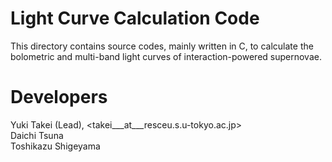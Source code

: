 # Light Curve Calculation Code
This directory contains source codes, mainly written in C, to calculate the bolometric and multi-band light curves of interaction-powered supernovae.

# Developers
Yuki Takei (Lead), <takei___at___resceu.s.u-tokyo.ac.jp> \
Daichi Tsuna \
Toshikazu Shigeyama
